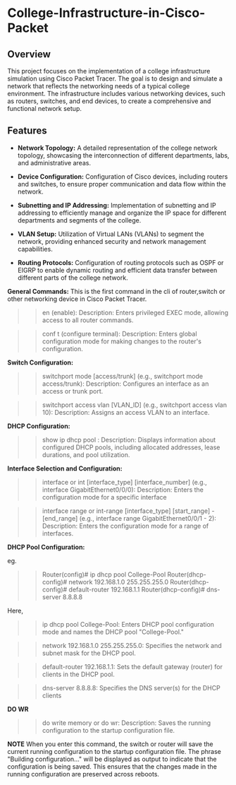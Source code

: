 # College-Infrastructure-in-Cisco-Packet

## Overview
This project focuses on the implementation of a college infrastructure simulation using Cisco Packet Tracer. The goal is to design and simulate a network that reflects the networking needs of a typical college environment. The infrastructure includes various networking devices, such as routers, switches, and end devices, to create a comprehensive and functional network setup.

## Features

- **Network Topology:** A detailed representation of the college network topology, showcasing the interconnection of different departments, labs, and administrative areas.

- **Device Configuration:** Configuration of Cisco devices, including routers and switches, to ensure proper communication and data flow within the network.

- **Subnetting and IP Addressing:** Implementation of subnetting and IP addressing to efficiently manage and organize the IP space for different departments and segments of the college.

- **VLAN Setup:** Utilization of Virtual LANs (VLANs) to segment the network, providing enhanced security and network management capabilities.

- **Routing Protocols:** Configuration of routing protocols such as OSPF or EIGRP to enable dynamic routing and efficient data transfer between different parts of the college network.

**General Commands:**
This is the first command in the cli of router,switch or other networking device in Cisco Packet Tracer.

>> en (enable):
Description: Enters privileged EXEC mode, allowing access to all router commands.

>> conf t (configure terminal):
Description: Enters global configuration mode for making changes to the router's configuration.


**Switch Configuration:**

>> switchport mode [access/trunk] (e.g., switchport mode access/trunk):
Description: Configures an interface as an access or trunk port.

>> switchport access vlan [VLAN_ID] (e.g., switchport access vlan 10):
Description: Assigns an access VLAN to an interface.


**DHCP Configuration:**

>> show ip dhcp pool :
Description: Displays information about configured DHCP pools, including allocated addresses, lease durations, and pool utilization.

**Interface Selection and Configuration:**

>> interface or int [interface_type] [interface_number] (e.g., interface GigabitEthernet0/0/0):
Description: Enters the configuration mode for a specific interface

>> interface range or int-range [interface_type] [start_range] - [end_range] (e.g., interface range GigabitEthernet0/0/1 - 2):
Description: Enters the configuration mode for a range of interfaces.

**DHCP Pool Configuration:**

eg. 
>> Router(config)# ip dhcp pool College-Pool
>> Router(dhcp-config)# network 192.168.1.0 255.255.255.0
>> Router(dhcp-config)# default-router 192.168.1.1
>> Router(dhcp-config)# dns-server 8.8.8.8

Here,

>> ip dhcp pool College-Pool: 
Enters DHCP pool configuration mode and names the DHCP pool "College-Pool."

>> network 192.168.1.0 255.255.255.0: 
Specifies the network and subnet mask for the DHCP pool.

>> default-router 192.168.1.1: 
Sets the default gateway (router) for clients in the DHCP pool.

>> dns-server 8.8.8.8: 
Specifies the DNS server(s) for the DHCP clients

**DO WR**

>> do write memory or do wr: 
Description: Saves the running configuration to the startup configuration file.

**NOTE**
When you enter this command, the switch or router will save the current running configuration to the startup configuration file. The phrase "Building configuration..." will be displayed as output to indicate that the configuration is being saved. This ensures that the changes made in the running configuration are preserved across reboots.
 
